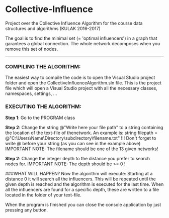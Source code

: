 # Collective-Influence
Project over the Collective Influence Algorithm for the course data structures and algorithms (KULAK 2016-2017)

The goal is to find the minimal set (= 'optimal influencers') in a graph that garantees a global connection.
The whole network decomposes when you remove this set of nodes.

---

### COMPILING THE ALGORITHM:
The easiest way to compile the code is to open the Visual Studio project folder and open the CollectiveInfluenceAlgorithm.sln file.
This is the project file which will open a Visual Studio project with all the necessary classes, namespaces, settings, ...


### EXECUTING THE ALGORITHM:

**Step 1**:
Go to the PROGRAM class

**Step 2**:
Change the string @"Write here your file path" to a string containing the location of the text-file of thenetwork.
An example is: string filepath = @"C:\Users\Name\Directory\subdirectory\filename.txt"
!!! Don't forget to write @ before your string (as you can see in the example above)
IMPORTANT NOTE: The filename should be one of the 13 given networks!

**Step 2**:
Change the integer depth to the distance you prefer to search nodes for.
IMPORTANT NOTE: The depth should be >= 0 !


###WHAT WILL HAPPEN?
Now the algorithm will execute:
Starting at a distance 0 it will search all the influencers.
This will be repeated until the given depth is reached and the algorithm is executed for the last time.
When all the influencers are found for a specific depth, these are written to a file located in the folder of your text-file.


When the program is finished you can close the console application by just pressing any button.